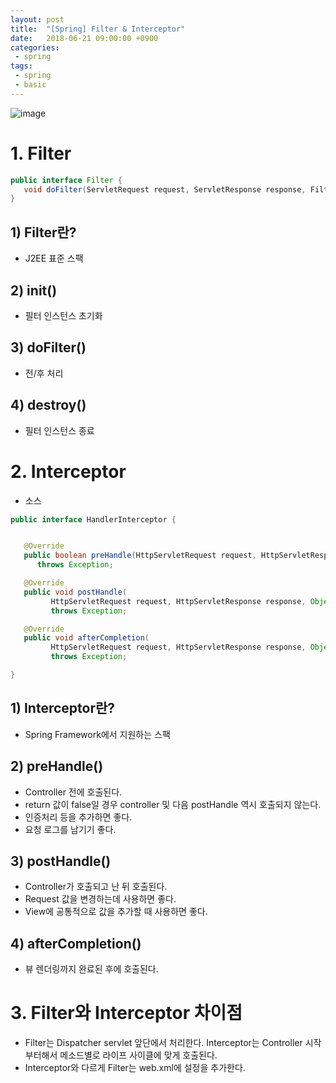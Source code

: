 ```yaml
---
layout: post
title:  "[Spring] Filter & Interceptor"
date:   2018-06-21 09:00:00 +0900
categories:
 - spring
tags: 
 - spring
 - basic
---
```


![image](https://user-images.githubusercontent.com/13219787/61305159-4b2ce300-a825-11e9-9c6c-40d74ab63f29.png)


# 1. Filter
```java
public interface Filter {
   void doFilter(ServletRequest request, ServletResponse response, FilterChain chain);
}
```

## 1) Filter란?
- J2EE 표준 스팩

##  2) init()
- 필터 인스턴스 초기화

##  3) doFilter()
- 전/후 처리

##  4) destroy()
- 필터 인스턴스 종료

# 2. Interceptor
- 소스

```java
public interface HandlerInterceptor {


   @Override
   public boolean preHandle(HttpServletRequest request, HttpServletResponse response, Object handler)
      throws Exception;

   @Override
   public void postHandle(
         HttpServletRequest request, HttpServletResponse response, Object handler, ModelAndView modelAndView)
         throws Exception;

   @Override
   public void afterCompletion(
         HttpServletRequest request, HttpServletResponse response, Object handler, Exception ex)
         throws Exception;

}
```

## 1) Interceptor란?
- Spring Framework에서 지원하는 스팩

## 2) preHandle()  
- Controller 전에 호출된다.
- return 값이 false일 경우 controller 및 다음 postHandle 역시 호출되지 않는다.
- 인증처리 등을 추가하면 좋다.
- 요청 로그를 남기기 좋다.

## 3) postHandle()
- Controller가 호출되고 난 뒤 호출된다.
- Request 값을 변경하는데 사용하면 좋다.
- View에 공통적으로 값을 추가할 때 사용하면 좋다.

## 4) afterCompletion()
- 뷰 렌더링까지 완료된 후에 호출된다.

# 3. Filter와 Interceptor 차이점
- Filter는 Dispatcher servlet 앞단에서 처리한다. Interceptor는 Controller 시작부터해서 메소드별로 라이프 사이클에 맞게 호출된다.
- Interceptor와 다르게 Filter는 web.xml에 설정을 추가한다.



